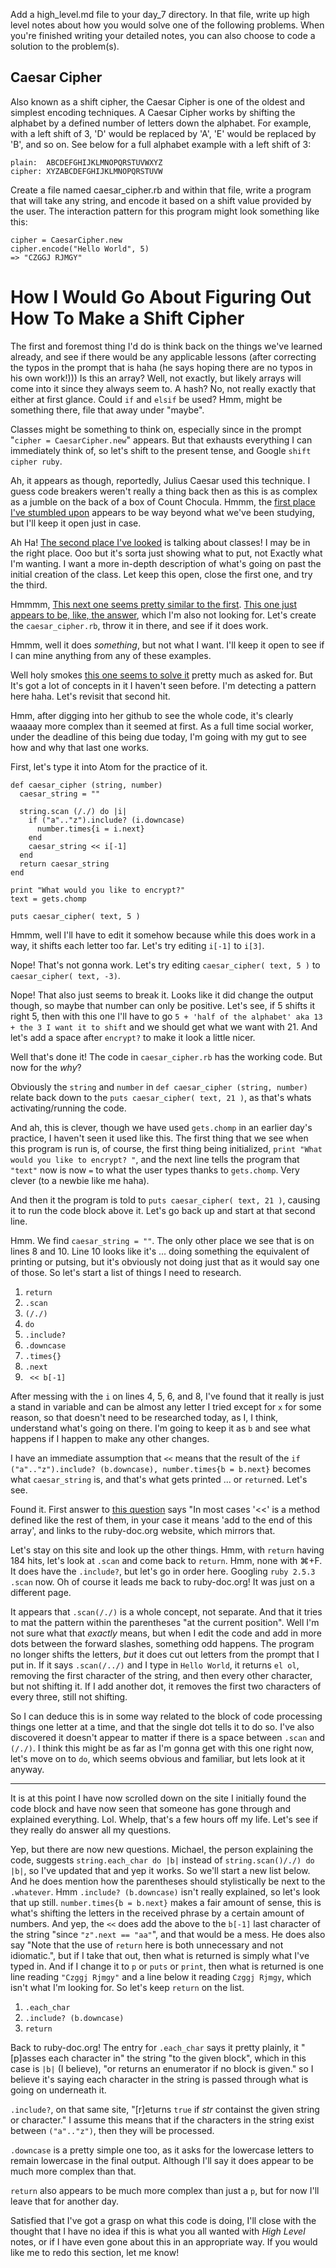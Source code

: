 Add a high_level.md file to your day_7 directory. In that file, write up high level notes about how you would solve one of the following problems. When you're finished writing your detailed notes, you can also choose to code a solution to the problem(s).

## Caesar Cipher

Also known as a shift cipher, the Caesar Cipher is one of the oldest and simplest encoding techniques.  A Caesar Cipher works by shifting the alphabet by a defined number of letters down the alphabet.  For example, with a left shift of 3, 'D' would be replaced by 'A', 'E' would be replaced by 'B', and so on.  See below for a full alphabet example with a left shift of 3:

```
plain:  ABCDEFGHIJKLMNOPQRSTUVWXYZ
cipher: XYZABCDEFGHIJKLMNOPQRSTUVW
```

Create a file named caesar_cipher.rb and within that file, write a program that will take any string, and encode it based on a shift value provided by the user.  The interaction pattern for this program might look something like this:

```
cipher = CaesarCipher.new
cipher.encode("Hello World", 5)
=> "CZGGJ RJMGY"
```

# How I Would Go About Figuring Out How To Make a Shift Cipher  

The first and foremost thing I'd do is think back on the things we've learned already, and see if there would be any applicable lessons (after correcting the typos in the prompt that is haha (he says hoping there are no typos in his own work!)))  Is this an array?  Well, not exactly, but likely arrays will come into it since they always seem to.  A hash?  No, not really exactly that either at first glance.  Could `if` and `elsif` be used? Hmm, might be something there, file that away under "maybe".  

Classes might be something to think on, especially since in the prompt "`cipher = CaesarCipher.new`" appears.  But that exhausts everything I can immediately think of, so let's shift to the present tense, and Google `shift cipher ruby`.  

Ah, it appears as though, reportedly, Julius Caesar used this technique.  I guess code breakers weren't really a thing back then as this is as complex as a jumble on the back of a box of Count Chocula.  Hmmm, the [first place I've stumbled upon](https://www.rubyguides.com/2015/03/caesar-cipher-in-ruby/) appears to be way beyond what we've been studying, but I'll keep it open just in case.  

Ah Ha!  [The second place I've looked](https://medium.com/@mfbmina/implementing-the-caesar-cipher-in-ruby-e62135ca9f1d) is talking about classes!  I may be in the right place.  Ooo but it's sorta just showing what to put, not Exactly what I'm wanting.  I want a more in-depth description of what's going on past the initial creation of the class.  Let keep this open, close the first one, and try the third.  

Hmmmm, [This next one seems pretty similar to the first](https://medium.com/@alexander.virga/ruby-simple-string-encryption-shift-caesar-cipher-encoder-rot-9dedf06374d1).  [This one just appears to be, like, the answer](https://gist.github.com/matugm/db363c7131e6af27716c), which I'm also not looking for.  Let's create the `caesar_cipher.rb`, throw it in there, and see if it does work.

Hmmm, well it does _something_, but not what I want. I'll keep it open to see if I can mine anything from any of these examples.  

Well holy smokes [this one seems to solve it](https://stackoverflow.com/questions/41338764/ruby-caesar-cipher-explanation) pretty much as asked for.  But It's got a lot of concepts in it I haven't seen before.  I'm detecting a pattern here haha. Let's revisit that second hit.

Hmm, after digging into her github to see the whole code, it's clearly waaaay more complex than it seemed at first.  As a full time social worker, under the deadline of this being due today, I'm going with my gut to see how and why that last one works.  

First, let's type it into Atom for the practice of it.

```
def caesar_cipher (string, number)
  caesar_string = ""

  string.scan (/./) do |i|
    if ("a".."z").include? (i.downcase)
      number.times{i = i.next}
    end
    caesar_string << i[-1]
  end
  return caesar_string
end

print "What would you like to encrypt?"
text = gets.chomp

puts caesar_cipher( text, 5 )
```

Hmmm, well I'll have to edit it somehow because while this does work in a way, it shifts each letter too far.  Let's try editing `i[-1]` to `i[3]`.  

Nope!  That's not gonna work.  Let's try editing `caesar_cipher( text, 5 )` to `caesar_cipher( text, -3)`.

Nope! That also just seems to break it.  Looks like it did change the output though, so maybe that number can only be positive.  Let's see, if 5 shifts it right 5, then with this one I'll have to go `5 + 'half of the alphabet' aka 13 + the 3 I want it to shift` and we should get what we want with 21. And let's add a space after `encrypt?` to make it look a little nicer.

Well that's done it!  The code in `caesar_cipher.rb` has the working code.  But now for the *why*?

Obviously the `string` and `number` in `def caesar_cipher (string, number)` relate back down to the `puts caesar_cipher( text, 21 )`, as that's whats activating/running the code.

And ah, this is clever, though we have used `gets.chomp` in an earlier day's practice, I haven't seen it used like this.  The first thing that we see when this program is run is, of course, the first thing being initialized, `print "What would you like to encrypt? "`, and the next line tells the program that `"text"` now is now `=` to what the user types thanks to `gets.chomp`.  Very clever (to a newbie like me haha).

And then it the program is told to `puts caesar_cipher( text, 21 )`, causing it to run the code block above it.  Let's go back up and start at that second line.

Hmm.  We find `caesar_string = ""`.  The only other place we see that is on lines 8 and 10.  Line 10 looks like it's ... doing something the equivalent of printing or putsing, but it's obviously not doing just that as it would say one of those.  So let's start a list of things I need to research.

1) `return`
2) `.scan`
3) `(/./)`
4) `do`
5) `.include?`
6) `.downcase`
7) `.times{}`
8) `.next`
9) ` << b[-1]`

After messing with the `i` on lines 4, 5, 6, and 8, I've found that it really is just a stand in variable and can be almost any letter I tried except for `x` for some reason, so that doesn't need to be researched today, as I, I think, understand what's going on there.  I'm going to keep it as `b` and see what happens if I happen to make any other changes.

I have an immediate assumption that `<<` means that the result of the `if ("a".."z").include? (b.downcase), number.times{b = b.next}` becomes what `caesar_string` is, and that's what gets printed ... or `return`ed.  Let's see.

Found it.  First answer to [this question](https://stackoverflow.com/questions/6852072/what-does-mean-in-ruby) says "In most cases '<<' is a method defined like the rest of them, in your case it means 'add to the end of this array', and links to the ruby-doc.org website, which mirrors that.

Let's stay on this site and look up the other things. Hmm, with `return` having 184 hits, let's look at `.scan` and come back to `return`.  Hmm, none with ⌘+F. It does have the `.include?`, but let's go in order here. Googling `ruby 2.5.3 .scan` now.  Oh of course it leads me back to ruby-doc.org!  It was just on a different page.

It appears that `.scan(/./)` is a whole concept, not separate.  And that it tries to mat the pattern within the parentheses "at the current position".  Well I'm not sure what that _exactly_ means, but when I edit the code and add in more dots between the forward slashes, something odd happens.  The program no longer shifts the letters, _but_ it does cut out letters from the prompt that I put in.  If it says `.scan(/../)` and I type in `Hello World`, it returns `el ol`, removing the first character of the string, and then every other character, but not shifting it.  If I add another dot, it removes the first two characters of every three, still not shifting.  

So I can deduce this is in some way related to the block of code processing things one letter at a time, and that the single dot tells it to do so.  I've also discovered it doesn't appear to matter if there is a space between `.scan` and `(/./)`.  I think this might be as far as I'm gonna get with this one right now, let's move on to `do`, which seems obvious and familiar, but lets look at it anyway.

-----------------------------------------------------------

It is at this point I have now scrolled down on the site I initially found the code block and have now seen that someone has gone through and explained everything. Lol.  Whelp, that's a few hours off my life.  Let's see if they really do answer all my questions.

Yep, but there are now new questions.  Michael, the person explaining the code, suggests `string.each_char do |b|` instead of `string.scan()/./) do |b|`, so I've updated that and yep it works.  So we'll start a new list below. And he does mention how the parentheses should stylistically be next to the `.whatever`.  Hmm `.include? (b.downcase)` isn't really explained, so let's look that up still.  `number.times{b = b.next}` makes a fair amount of sense, this is what's shifting the letters in the received phrase by a certain amount of numbers.  And yep, the `<<` does add the above to the `b[-1]` last character of the string "since `"z".next == "aa"`", and that would be a mess.  He does also say "Note that the use of `return` here is both unnecessary and not idiomatic.", but if I take that out, then what is returned is simply what I've typed in.  And if I change it to `p` or `puts` or `print`, then what is returned is one line reading `"Czggj Rjmgy"` and a line below it reading `Czggj Rjmgy`, which isn't what I'm looking for.  So let's keep `return` on the list.

1) `.each_char`
2) `.include? (b.downcase)`
3) `return`

Back to ruby-doc.org!  The entry for `.each_char` says it pretty plainly, it "[p]asses each character in" the string "to the given block", which in this case is `|b|` (I believe), "or returns an enumerator if no block is given."  so I believe it's saying each character in the string is passed through what is going on underneath it.

`.include?`, on that same site, "[r]eturns `true` if _str_ containst the given string or character."  I assume this means that if the characters in the string exist between `("a".."z")`, then they will be processed.

`.downcase` is a pretty simple one too, as it asks for the lowercase letters to remain lowercase in the final output.  Although I'll say it does appear to be much more complex than that.

`return` also appears to be much more complex than just a `p`, but for now I'll leave that for another day.

Satisfied that I've got a grasp on what this code is doing, I'll close with the thought that I have no idea if this is what you all wanted with *High Level* notes, or if I have even gone about this in an appropriate way.  If you would like me to redo this section, let me know!
